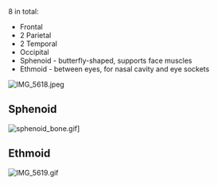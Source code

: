 8 in total:

* Frontal
* 2 Parietal
* 2 Temporal
* Occipital
* Sphenoid - butterfly-shaped, supports face muscles
* Ethmoid - between eyes, for nasal cavity and eye sockets

![IMG_5618.jpeg](img_5618.jpeg)

## Sphenoid

![sphenoid_bone.gif](sphenoid_bone.gif)]

## Ethmoid

![IMG_5619.gif](ethmoid%20bone.gif)

